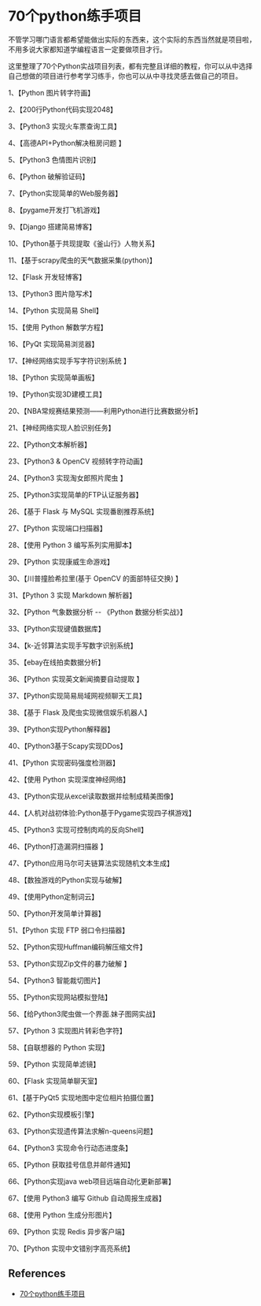 # 70个python练手项目



不管学习哪门语言都希望能做出实际的东西来，这个实际的东西当然就是项目啦，不用多说大家都知道学编程语言一定要做项目才行。

这里整理了70个Python实战项目列表，都有完整且详细的教程，你可以从中选择自己想做的项目进行参考学习练手，你也可以从中寻找灵感去做自己的项目。



1、【Python 图片转字符画】

2、【200行Python代码实现2048】

3、【Python3 实现火车票查询工具】

4、【高德API+Python解决租房问题 】

5、【Python3 色情图片识别】

6、【Python 破解验证码】

7、【Python实现简单的Web服务器】

8、【pygame开发打飞机游戏】

9、【Django 搭建简易博客】

10、【Python基于共现提取《釜山行》人物关系】

11、【基于scrapy爬虫的天气数据采集(python)】

12、【Flask 开发轻博客】

13、【Python3 图片隐写术】

14、【Python 实现简易 Shell】

15、【使用 Python 解数学方程】

16、【PyQt 实现简易浏览器】

17、【神经网络实现手写字符识别系统 】

18、【Python 实现简单画板】

19、【Python实现3D建模工具】

20、【NBA常规赛结果预测——利用Python进行比赛数据分析】

21、【神经网络实现人脸识别任务】

22、【Python文本解析器】

23、【Python3 & OpenCV 视频转字符动画】

24、【Python3 实现淘女郎照片爬虫 】

25、【Python3实现简单的FTP认证服务器】

26、【基于 Flask 与 MySQL 实现番剧推荐系统】

27、【Python 实现端口扫描器】

28、【使用 Python 3 编写系列实用脚本】

29、【Python 实现康威生命游戏】

30、【川普撞脸希拉里(基于 OpenCV 的面部特征交换) 】

31、【Python 3 实现 Markdown 解析器】

32、【Python 气象数据分析 -- 《Python 数据分析实战》】

33、【Python实现键值数据库】

34、【k-近邻算法实现手写数字识别系统】

35、【ebay在线拍卖数据分析】

36、【Python 实现英文新闻摘要自动提取 】

37、【Python实现简易局域网视频聊天工具】

38、【基于 Flask 及爬虫实现微信娱乐机器人】

39、【Python实现Python解释器】

40、【Python3基于Scapy实现DDos】

41、【Python 实现密码强度检测器】

42、【使用 Python 实现深度神经网络】

43、【Python实现从excel读取数据并绘制成精美图像】

44、【人机对战初体验:Python基于Pygame实现四子棋游戏】

45、【Python3 实现可控制肉鸡的反向Shell】

46、【Python打造漏洞扫描器 】

47、【Python应用马尔可夫链算法实现随机文本生成】

48、【数独游戏的Python实现与破解】

49、【使用Python定制词云】

50、【Python开发简单计算器】

51、【Python 实现 FTP 弱口令扫描器】

52、【Python实现Huffman编码解压缩文件】

53、【Python实现Zip文件的暴力破解 】

54、【Python3 智能裁切图片】

55、【Python实现网站模拟登陆】

56、【给Python3爬虫做一个界面.妹子图网实战】

57、【Python 3 实现图片转彩色字符】

58、【自联想器的 Python 实现】

59、【Python 实现简单滤镜】

60、【Flask 实现简单聊天室】

61、【基于PyQt5 实现地图中定位相片拍摄位置】

62、【Python实现模板引擎】

63、【Python实现遗传算法求解n-queens问题】

64、【Python3 实现命令行动态进度条】

65、【Python 获取挂号信息并邮件通知】

66、【Python实现java web项目远端自动化更新部署】

67、【使用 Python3 编写 Github 自动周报生成器】

68、【使用 Python 生成分形图片】

69、【Python 实现 Redis 异步客户端】

70、【Python 实现中文错别字高亮系统】



## References
* [70个python练手项目](https://www.toutiao.com/a6646633414109692420)